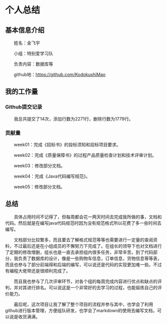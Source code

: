 # 个人总结

## 基本信息介绍

&emsp;&emsp;姓名：金飞宇

&emsp;&emsp;小组：特别爱学习队

&emsp;&emsp;负责内容：数据库等

&emsp;&emsp;github地：https://github.com/KodokushiMao

## 我的工作量

### Github提交记录
&emsp;&emsp;我总共提交了14次，添加行数为2271行，删除行数为1779行。

### 贡献量

&emsp;&emsp;week01：完成《招标书》的投标须知和招标项目要求。

&emsp;&emsp;week02：完成《质量保障书》的过程产品质量检查计划和技术评审计划。

&emsp;&emsp;week03：修改部分文档。

&emsp;&emsp;week04：完成《Java代码编写规范》。

&emsp;&emsp;week05：修改部分文档。

## 总结

&emsp;&emsp;具体占用时间不记得了，但每周都会花一两天时间去完成我所做的事，文档和代码。然后就是在编写java代码规范时因为没有规范格式所以花费了多一些时间去编写。

&emsp;&emsp;文档部分比较繁多，而且要去了解格式规范等等也需要进行一定量的查阅资料，不过最后还是在小组成员的不懈努力下完成了。在组长的领导下也对文档进行了定期的修改增删，组长也是一直去承担组内很多任务，非常辛苦。到了代码部分，我负责了数据库的设计，像是一些购物车信息，订单信息，货物信息等等表，而且也参与了部分前端得和后端的编写，可以说还是代码的实现更加难一些。不过有编程大佬带还是很顺利完成了。

&emsp;&emsp;而且我也参与了几次评审环节，对各个组的每周完成内容进行优点和缺点的评判，并对其进行排名。可以说这是一个非常好的去学习的过程，也能锻炼自己的评价能力。

&emsp;&emsp;最后呢，这次项目让我了解了整个项目的流程并参与其中，也学会了利用github进行版本管理，方便组队研发，也学会了markdown的使用去编写文档，可以说是收货满满。